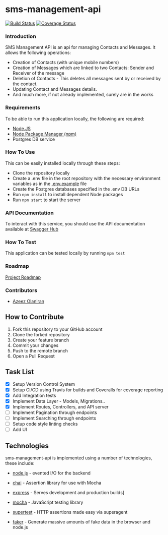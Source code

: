 # sms-management-api
[![Build Status](https://travis-ci.org/azeezolaniran2016/sms-management-api.svg?branch=master)](https://travis-ci.org/azeezolaniran2016/sms-management-api) [![Coverage Status](https://coveralls.io/repos/github/azeezolaniran2016/sms-management-api/badge.svg?branch=master)](https://coveralls.io/github/azeezolaniran2016/sms-management-api?branch=master)

### Introduction
SMS Management API is an api for managing Contacts and Messages. It allows the following operations:
- Creation of Contacts (with unique mobile numbers)
- Creation of Messages which are linked to two Contacts: Sender and Receiver of the message
- Deletion of Contacts - This deletes all messages sent by or received by the contact.
- Updating Contact and Messages details.
- And much more, if not already implemented, surely are in the works

### Requirements
To be able to run this application locally, the following are required:
- [Node.JS]
- [Node Package Manager (npm)]
- Postgres DB service

### How To Use
This can be easily installed locally through these steps:
- Clone the repository locally
- Create a .env file in the root repository with the necessary environment variables as in the [.env.example](/.env.example) file
- Create the Postgres databases specified in the .env DB URLs
- Run `npm install` to install dependent Node packages
- Run `npm start` to start the server

### API Documentation
To interact with this service, you should use the API documentation available at [Swagger Hub](https://app.swaggerhub.com/apis/azeez-olaniran/rest-api_for_the_sms_management_application/v1)

### How To Test
This application can be tested locally by running `npm test`


### Roadmap
[Project Roadmap](https://trello.com/b/pG2L1GNa/sms-management-api)

### Contributors
- [Azeez Olaniran](https://github.com/azeezolaniran2016)

## How to Contribute
1. Fork this repository to your GitHub account
2. Clone the forked repository
3. Create your feature branch
4. Commit your changes
5. Push to the remote branch
6. Open a Pull Request

## Task List
- [x] Setup Version Control System
- [x] Setup CI/CD using Travis for builds and Coveralls for coverage reporting
- [x] Add Integration tests
- [x] Implement Data Layer - Models, Migrations..
- [x] Implement Routes, Controllers, and API server
- [ ] Implement Pagination through endpoints
- [ ] Implement Searching through endpoints
- [ ] Setup code style linting checks
- [ ] Add UI

## Technologies
sms-management-api is implemented using a number of technologies, these include:
* [node.js] - evented I/O for the backend
* [chai] - Assertion library for use with Mocha
* [express] - Serves development and production builds]
* [mocha] - JavaScript testing library
* [supertest] - HTTP assertions made easy via superagent
* [faker] - Generate massive amounts of fake data in the browser and node.js


   [mocha]: <https://mochajs.org>
   [node.js]: <http://nodejs.org>
   [chai]: <http://chaijs.com/api/bdd/>
   [express]: <http://expressjs.com/>
   [mocha]: <https://mochajs.org/>
   [supertest]: <https://github.com/visionmedia/supertest>
   [faker]: <https://github.com/marak/Faker.js/>
   [Node Package Manager (npm)]: <https://www.npmjs.com>
